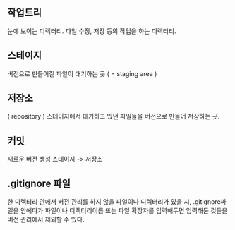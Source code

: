 

## 작업트리
눈에 보이는 디렉터리.
파일 수정, 저장 등의 작업을 하는 디렉터리.
## 스테이지
버전으로 만들어질 파일이 대기하는 곳 ( = staging area )

## 저장소
( repository )
스테이지에서 대기하고 있던 파일들을 버전으로 만들어 저장하는 곳.

## 커밋
새로운 버전 생성
스테이지 -> 저장소

## .gitignore 파일
한 디렉터리 안에서 버전 관리를 하지 않을 파일이나 디렉터리가 있을 시, .gitignore파일을 안에다가 파일이나 디렉터리이름 또는 파일 확장자를 입력해두면 입력해둔 것들을 버전 관리에서 제외할 수 있다.
